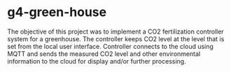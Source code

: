 # g4-green-house

The objective of this project was to implement a CO2 fertilization controller system for a greenhouse. The controller keeps CO2 level at the level that is set from the local user interface.
Controller connects to the cloud using MQTT and sends the measured CO2 level and other environmental information to the cloud for display and/or further processing.

